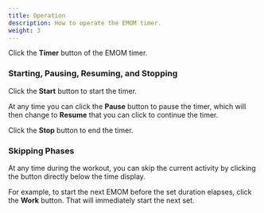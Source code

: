 ```yaml
---
title: Operation
description: How to operate the EMOM timer.
weight: 3
---
```


Click the **Timer** button of the EMOM timer.

### **Starting, Pausing, Resuming, and Stopping**

Click the **Start** button to start the timer.

At any time you can click the **Pause** button to pause the timer, which will
then change to **Resume** that you can click to continue the timer.

Click the **Stop** button to end the timer.

### **Skipping Phases**

At any time during the workout, you can skip the current activity by clicking
the button directly below the time display.

For example, to start the next EMOM before the set duration elapses, 
click the **Work** button. That will immediately start the next set.
